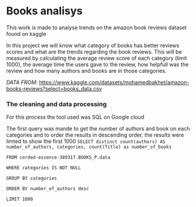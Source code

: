 # Books analisys
This work is made to analyse trends on the amazon book reviews dataset found on kaggle

In this project we will know what category of books has better reviews scores and what are the trends regarding the book reviews.
This will be measured by calculating the average review score of each category (limit 1000), the average time the users gave to the review, how helpfull was the review and how many authors and books are in those categories.

_DATA FROM_: https://www.kaggle.com/datasets/mohamedbakhet/amazon-books-reviews?select=books_data.csv 

### The cleaning and data processing
For this process the tool used was SQL on Google cloud

The first query was mande to get the number of authors and book on each categories and to order the results in descending order, the results were limted to show the first 1000
`SELECT distinct count(authors) AS number_of_authors, categories, count(Title) as number_of_books`

`FROM corded-essence-389317.BOOKS_P.data`

`WHERE categories IS NOT NULL`

`GROUP BY categories`

`ORDER BY number_of_authors desc`

`LIMIT 1000`
 

